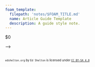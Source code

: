 ```yaml
---
foam_template:
  filepath: 'notes/$FOAM_TITLE.md'
  name: Article Guide Template
  description: A guide style note.
---
```

$0

<!-- # ***Nice to Know:***
Information that you may want to know:

| *Topic*                         | *Link*                                      |
| ------------------------------- | -------------------------------------       |
| Computer Basics                 | [[Computer-Basics]]                         |
| Windows Basics                  | [[Windows]]                                 |
|                                 |                                             | -->

<!----------------------------------------------------------------------------->

<!-- # ***Guide:*** ${FOAM_TITLE} --> -->

<!-- # What: -->
<!-- Image: Process Diagram, Width 720                -->
<!-- ## When & Why: -->
<!-- ## What it isn't: -->
<!-- # How: -->
<!-- # Example Problem: -->

<!----------------------------------------------------------------------------->

<!-- # ***Related:***
Relevant information related to the concept:

| *Topic & Link*                       | *Why*                                 |
| ------------------------------------ | ------------------------------------- |
| [[PARENT]]                           | Subject Parent                        |
|                                      |                                       | -->

<!----------------------------------------------------------------------------->

<br><sup><sub>`edshelton.org` by `Ed Shelton` is licensed under [`CC BY-SA 4.0`](https://creativecommons.org/licenses/by-sa/4.0/)</sub></sup>

